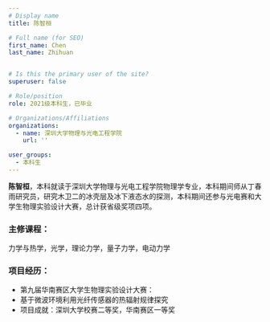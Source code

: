 ```yaml
---
# Display name
title: 陈智桓

# Full name (for SEO)
first_name: Chen
last_name: Zhihuan


# Is this the primary user of the site?
superuser: false

# Role/position
role: 2021级本科生，已毕业

# Organizations/Affiliations
organizations:
  - name: 深圳大学物理与光电工程学院
    url: ''

user_groups:
  - 本科生
---
```


**陈智桓**，本科就读于深圳大学物理与光电工程学院物理学专业，本科期间师从丁春雨研究员，研究木卫二的冰壳层及冰下液态水的探测，本科期间还参与光电赛和大学生物理实验设计大赛，总计获省级奖项四项。

### 主修课程：
力学与热学，光学，理论力学，量子力学，电动力学

### 项目经历：
 - 第九届华南赛区大学生物理实验设计大赛：
 - 基于微波环境利用光纤传感器的热辐射规律探究
 - 项目成就：深圳大学校赛二等奖，华南赛区一等奖
